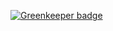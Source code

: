 

[![Greenkeeper badge](https://badges.greenkeeper.io/GabrielDuarteM/cv-gabriel-duarte.svg)](https://greenkeeper.io/)